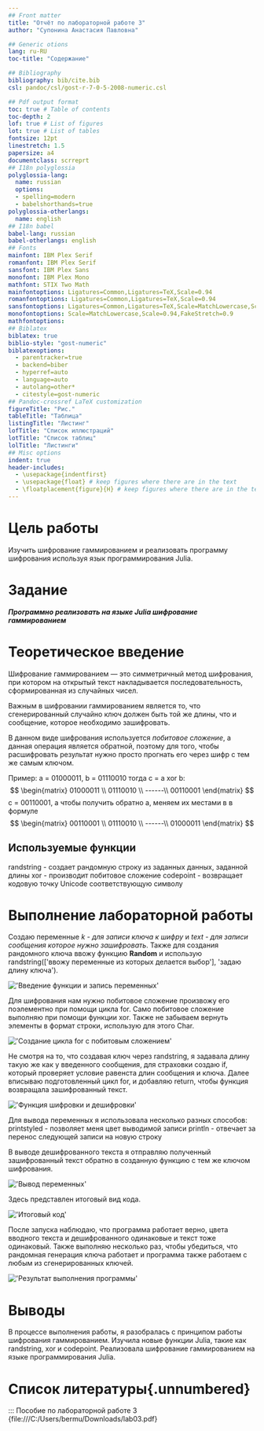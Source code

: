 ```yaml
---
## Front matter
title: "Отчёт по лабораторной работе 3"
author: "Супонина Анастасия Павловна"

## Generic otions
lang: ru-RU
toc-title: "Содержание"

## Bibliography
bibliography: bib/cite.bib
csl: pandoc/csl/gost-r-7-0-5-2008-numeric.csl

## Pdf output format
toc: true # Table of contents
toc-depth: 2
lof: true # List of figures
lot: true # List of tables
fontsize: 12pt
linestretch: 1.5
papersize: a4
documentclass: scrreprt
## I18n polyglossia
polyglossia-lang:
  name: russian
  options:
  - spelling=modern
  - babelshorthands=true
polyglossia-otherlangs:
  name: english
## I18n babel
babel-lang: russian
babel-otherlangs: english
## Fonts
mainfont: IBM Plex Serif
romanfont: IBM Plex Serif
sansfont: IBM Plex Sans
monofont: IBM Plex Mono
mathfont: STIX Two Math
mainfontoptions: Ligatures=Common,Ligatures=TeX,Scale=0.94
romanfontoptions: Ligatures=Common,Ligatures=TeX,Scale=0.94
sansfontoptions: Ligatures=Common,Ligatures=TeX,Scale=MatchLowercase,Scale=0.94
monofontoptions: Scale=MatchLowercase,Scale=0.94,FakeStretch=0.9
mathfontoptions:
## Biblatex
biblatex: true
biblio-style: "gost-numeric"
biblatexoptions:
  - parentracker=true
  - backend=biber
  - hyperref=auto
  - language=auto
  - autolang=other*
  - citestyle=gost-numeric
## Pandoc-crossref LaTeX customization
figureTitle: "Рис."
tableTitle: "Таблица"
listingTitle: "Листинг"
lofTitle: "Список иллюстраций"
lotTitle: "Список таблиц"
lolTitle: "Листинги"
## Misc options
indent: true
header-includes:
  - \usepackage{indentfirst}
  - \usepackage{float} # keep figures where there are in the text
  - \floatplacement{figure}{H} # keep figures where there are in the text
---
```


# Цель работы

Изучить шифрование гаммированием и реализовать программу шифрования используя язык программирования Julia.

# Задание

***Программно реализовать на языке Julia шифрование гаммированием***

# Теоретическое введение

Шифрование гаммированием — это симметричный метод шифрования, при котором на открытый текст накладывается последовательность, сформированная из случайных чисел. 

Важным в шифровании гаммированием является то, что сгенерированный случайно ключ должен быть той же длины, что и сообщение, которое необходимо зашифровать.

В данном виде шифрования используется *побитовое сложение*, а данная операция является обратной, поэтому для того, чтобы расшифровать результат нужно просто прогнать его через шифр с тем же самым ключом.

Пример:
a = 01000011,  b = 01110010
тогда c = a xor b: 
$$
\begin{matrix}
01000011 \\
01110010 \\
------\\
00110001
\end{matrix}
$$
c = 00110001, а чтобы получить обратно a, меняем их местами в в формуле
$$
\begin{matrix}
00110001 \\
01110010 \\
------\\
01000011
\end{matrix}
$$

## Используемые функции
randstring - создает рандомную строку из заданных данных, заданной длины
xor - производит побитовое сложение
codepoint - возвращает кодовую точку Unicode соответствующую символу

# Выполнение лабораторной работы

Создаю переменные *k - для записи ключа к шифру* и *text - для записи сообщения которое нужно зашифровать*.
Также для создания рандомного ключа ввожу функцию **Random** и использую randstring(['ввожу переменные из которых делается выбор'], 'задаю длину ключа').

!['Введение функции и запись переменных'](Photo\code1.JPG)

Для шифрования нам нужно побитовое сложение произвожу его поэлементно при помощи цикла for.
Само побитовое сложение выполняю при помощи функции xor.
Также не забываем вернуть элементы в формат строки, использую для этого Char.

!['Создание цикла for с побитовым сложением'](Photo\code3.JPG)

Не смотря на то, что создавая ключ через randstring, я задавала длину такую же как у введенного сообщения, для страховки создаю if, который проверяет условие равенста длин сообщения и ключа.
Далее вписываю подготовленный цикл for, и добавляю return, чтобы функция возвращала зашифрованный текст.

!['Функция шифровки и дешифровки'](Photo\code2.JPG)

Для вывода переменных я использовала несколько разных способов:
printstyled - позволяет меня цвет выводимой записи
println - отвечает за перенос следующей записи на новую строку

В выводе дешифрованного текста я отправляю полученный зашифрованный текст обратно в созданную функцию с тем же ключом шифрования.

!['Вывод переменных'](Photo\code4.JPG)

Здесь представлен итоговый вид кода.

!['Итоговый код'](Photo\code.JPG)

После запуска наблюдаю, что программа работает верно, цвета вводного текста и дешифрованного одинаковые и текст тоже одинаковый.
Также выполняю несколько раз, чтобы убедиться, что рандомная генерация ключа работает и программа также работаем с любым из сгенерированных ключей.

!['Результат выполнения программы'](Photo\code5.JPG)


# Выводы

В процессе выполнения работы, я разобралась с принципом работы шифрования гаммированием. Изучила новые функции Julia, такие как randstring, xor и codepoint. Реализовала шифрование гаммированием на языке программирования Julia.

# Список литературы{.unnumbered}

::: Пособие по лабораторной работе 3 {file:///C:/Users/bermu/Downloads/lab03.pdf}

